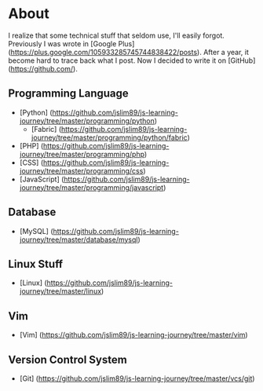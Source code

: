 # About
I realize that some technical stuff that seldom use, I'll easily forgot. Previously I was wrote in [Google Plus] (https://plus.google.com/105933285745744838422/posts). After a year, it become hard to trace back what I post. Now I decided to write it on [GitHub] (https://github.com/).

## Programming Language
* [Python] (https://github.com/jslim89/js-learning-journey/tree/master/programming/python)
    - [Fabric] (https://github.com/jslim89/js-learning-journey/tree/master/programming/python/fabric)
* [PHP] (https://github.com/jslim89/js-learning-journey/tree/master/programming/php)
* [CSS] (https://github.com/jslim89/js-learning-journey/tree/master/programming/css)
* [JavaScript] (https://github.com/jslim89/js-learning-journey/tree/master/programming/javascript)

## Database
* [MySQL] (https://github.com/jslim89/js-learning-journey/tree/master/database/mysql)

## Linux Stuff
* [Linux] (https://github.com/jslim89/js-learning-journey/tree/master/linux)

## Vim
* [Vim] (https://github.com/jslim89/js-learning-journey/tree/master/vim)

## Version Control System
* [Git] (https://github.com/jslim89/js-learning-journey/tree/master/vcs/git)
